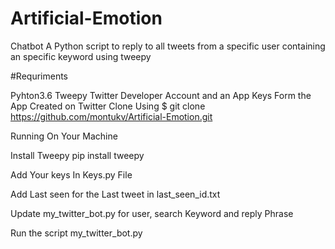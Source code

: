 # Artificial-Emotion
Chatbot
A Python script to reply to all tweets from a specific user containing an specific keyword using tweepy

#Requriments

Pyhton3.6
Tweepy
Twitter Developer Account and an App
Keys Form the App Created on Twitter
Clone Using 
$ git clone https://github.com/montukv/Artificial-Emotion.git

Running On Your Machine

Install Tweepy pip install tweepy

Add Your keys In Keys.py File

Add Last seen for the Last tweet in last_seen_id.txt

Update my_twitter_bot.py for user, search Keyword and reply Phrase

Run the script my_twitter_bot.py
